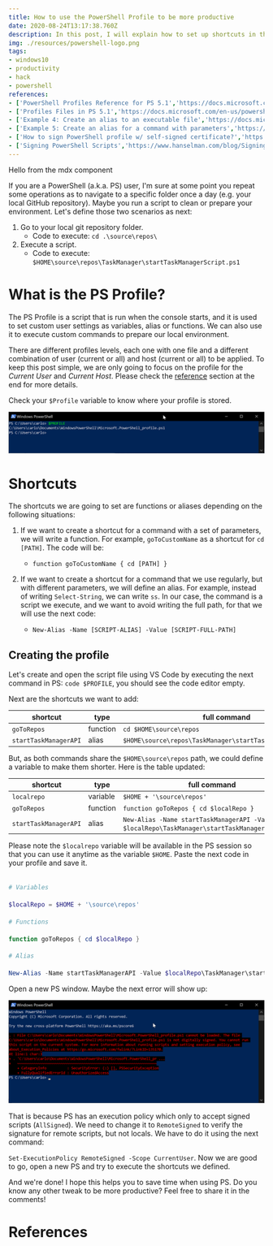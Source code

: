 ```yaml
---
title: How to use the PowerShell Profile to be more productive
date: 2020-08-24T13:17:38.760Z
description: In this post, I will explain how to set up shortcuts in the PowerShell Profile. This is useful to save time when we are executing routine actions like moving to one directory or running a script with a long path. Everything in this article works for PowerShell 5.1 and later. 
img: ./resources/powershell-logo.png
tags:
- windows10
- productivity
- hack
- powershell
references:
- ['PowerShell Profiles Reference for PS 5.1','https://docs.microsoft.com/en-us/powershell/module/microsoft.powershell.core/about/about_profiles?view=powershell-5.1']
- ['Profiles Files in PS 5.1','https://docs.microsoft.com/en-us/powershell/module/microsoft.powershell.core/about/about_profiles?view=powershell-5.1#the-profile-files']
- ['Example 4: Create an alias to an executable file','https://docs.microsoft.com/en-us/powershell/module/microsoft.powershell.utility/set-alias?view=powershell-5.1#example-4--create-an-alias-to-an-executable-file']
- ['Example 5: Create an alias for a command with parameters','https://docs.microsoft.com/en-us/powershell/module/microsoft.powershell.utility/set-alias?view=powershell-5.1#example-4--create-an-alias-to-an-executable-file']
- ['How to sign PowerShell profile w/ self-signed certificate?','https://www.tenforums.com/general-support/107659-how-sign-powershell-profile-w-self-signed-certificate.html']
- ['Signing PowerShell Scripts','https://www.hanselman.com/blog/SigningPowerShellScripts.aspx']
--- 
```


<AlertRender type="info">Hello from the mdx component</AlertRender>

If you are a PowerShell (a.k.a. PS) user, I'm sure at some point you repeat some operations as to navigate to a specific folder once a day (e.g. your local GitHub repository). Maybe you run a script to clean or prepare your environment. Let's define those two scenarios as next:

1. Go to your local git repository folder.
	* Code to execute: `cd .\source\repos\`
2. Execute a script.
	* Code to execute: `$HOME\source\repos\TaskManager\startTaskManagerScript.ps1`

# What is the PS Profile?

The PS Profile is a script that is run when the console starts, and it is used to set custom user settings as variables, alias or functions. We can also use it to execute custom commands to prepare our local environment.

There are different profiles levels, each one with one file and a different combination of user (current or all) and host (current or all) to be applied. To keep this post simple, we are only going to focus on the profile for the _Current User_ and _Current Host_. Please check the [reference](#references) section at the end for more details.

Check your  `$Profile` variable to know where your profile is stored. 

![Profile variables](./resources/2020-08-26-configuring-powershell-profile/Profile-variable.png)
<CaptionRender label="Profile variables"/>

# Shortcuts

The shortcuts we are going to set are functions or aliases depending on the following situations:
1. If we want to create a shortcut for a command with a set of parameters, we will write a function. For example, `goToCustomName` as a shortcut for `cd [PATH]`. The code will be:
	*  `function goToCustomName { cd [PATH] }`

2. If we want to create a shortcut for a command that we use regularly, but with different parameters, we will define an alias. For example, instead of writing `Select-String`, we can write `ss`. In our case, the command is a script we execute, and we want to avoid writing the full path, for that we will use the next code:
	*  `New-Alias -Name [SCRIPT-ALIAS] -Value [SCRIPT-FULL-PATH]`

## Creating the profile
 
 Let's create and open the script file using VS Code by executing the next command in PS: `code $PROFILE`, you should see the code editor empty.

Next are the shortcuts we want to add:

| shortcut              | type     | full command                                                |
| --------------------- | -------- | ----------------------------------------------------------- |
| `goToRepos`           | function | `cd $HOME\source\repos`                                     |
| `startTaskManagerAPI` | alias    | `$HOME\source\repos\TaskManager\startTaskManagerScript.ps1` |

But, as both commands share the `$HOME\source\repos` path, we could define a variable to make them shorter. Here is the table updated:

| shortcut              | type     | full command                                                                                   |
| --------------------- | -------- | ---------------------------------------------------------------------------------------------- |
| `localrepo`           | variable | `$HOME + '\source\repos'`                                                                      |
| `goToRepos`           | function | `function goToRepos { cd $localRepo }`                                                         |
| `startTaskManagerAPI` | alias    | `New-Alias -Name startTaskManagerAPI -Value $localRepo\TaskManager\startTaskManagerScript.ps1` |

Please note the `$localrepo` variable will be available in the PS session so that you can use it anytime as the variable `$HOME`. Paste the next code in your profile and save it.

```powershell

# Variables

$localRepo = $HOME + '\source\repos'

# Functions

function goToRepos { cd $localRepo }

# Alias

New-Alias -Name startTaskManagerAPI -Value $localRepo\TaskManager\startTaskManagerScript.ps1
```
Open a new PS window. Maybe the next error will show up:

![Problem Signature Profile](./resources/2020-08-26-configuring-powershell-profile/digitally-signed-problem.png)

That is because PS has an execution policy which only to accept signed scripts (`AllSigned`). We need to change it to `RemoteSigned` to verify the signature for remote scripts, but not locals. We have to do it using the next command:

`Set-ExecutionPolicy RemoteSigned -Scope CurrentUser`. Now we are good to go, open a new PS and try to execute the shortcuts we defined.

<!-- <p  align="center">
	<img  src="resources/2020-08-26-configuring-powershell-profile/shortcuts-execution.png"  alt="Shortcuts execution">
</p> -->

And we're done! I hope this helps you to save time when using PS. Do you know any other tweak to be more productive? Feel free to share it in the comments!

# References
